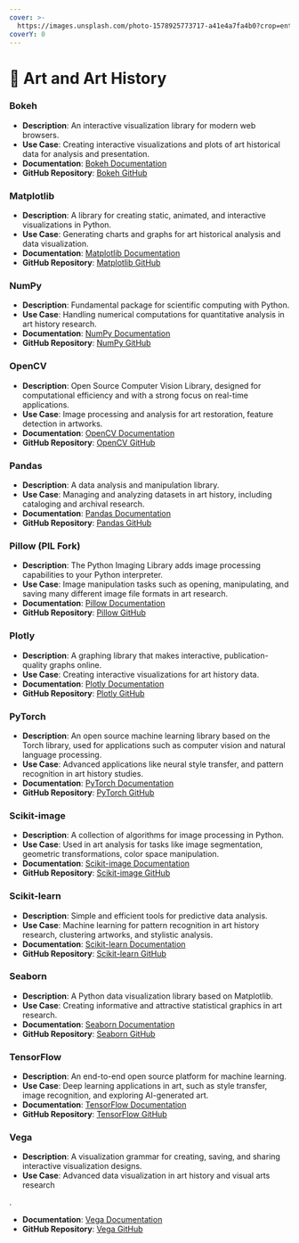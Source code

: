 ```yaml
---
cover: >-
  https://images.unsplash.com/photo-1578925773717-a41e4a7fa4b0?crop=entropy&cs=srgb&fm=jpg&ixid=M3wxOTcwMjR8MHwxfHNlYXJjaHwxMHx8QXJ0JTIwYW5kJTIwQXJ0JTIwSGlzdG9yeXxlbnwwfHx8fDE3MDY2Mjc3MzF8MA&ixlib=rb-4.0.3&q=85
coverY: 0
---
```


# 🎨 Art and Art History

### Bokeh

* **Description**: An interactive visualization library for modern web browsers.
* **Use Case**: Creating interactive visualizations and plots of art historical data for analysis and presentation.
* **Documentation**: [Bokeh Documentation](https://docs.bokeh.org/en/latest/)
* **GitHub Repository**: [Bokeh GitHub](https://github.com/bokeh/bokeh)

### Matplotlib

* **Description**: A library for creating static, animated, and interactive visualizations in Python.
* **Use Case**: Generating charts and graphs for art historical analysis and data visualization.
* **Documentation**: [Matplotlib Documentation](https://matplotlib.org/)
* **GitHub Repository**: [Matplotlib GitHub](https://github.com/matplotlib/matplotlib)

### NumPy

* **Description**: Fundamental package for scientific computing with Python.
* **Use Case**: Handling numerical computations for quantitative analysis in art history research.
* **Documentation**: [NumPy Documentation](https://numpy.org/doc/)
* **GitHub Repository**: [NumPy GitHub](https://github.com/numpy/numpy)

### OpenCV

* **Description**: Open Source Computer Vision Library, designed for computational efficiency and with a strong focus on real-time applications.
* **Use Case**: Image processing and analysis for art restoration, feature detection in artworks.
* **Documentation**: [OpenCV Documentation](https://opencv.org/)
* **GitHub Repository**: [OpenCV GitHub](https://github.com/opencv/opencv)

### Pandas

* **Description**: A data analysis and manipulation library.
* **Use Case**: Managing and analyzing datasets in art history, including cataloging and archival research.
* **Documentation**: [Pandas Documentation](https://pandas.pydata.org/)
* **GitHub Repository**: [Pandas GitHub](https://github.com/pandas-dev/pandas)

### Pillow (PIL Fork)

* **Description**: The Python Imaging Library adds image processing capabilities to your Python interpreter.
* **Use Case**: Image manipulation tasks such as opening, manipulating, and saving many different image file formats in art research.
* **Documentation**: [Pillow Documentation](https://pillow.readthedocs.io/en/stable/)
* **GitHub Repository**: [Pillow GitHub](https://github.com/python-pillow/Pillow)

### Plotly

* **Description**: A graphing library that makes interactive, publication-quality graphs online.
* **Use Case**: Creating interactive visualizations for art history data.
* **Documentation**: [Plotly Documentation](https://plotly.com/python/)
* **GitHub Repository**: [Plotly GitHub](https://github.com/plotly/plotly.py)

### PyTorch

* **Description**: An open source machine learning library based on the Torch library, used for applications such as computer vision and natural language processing.
* **Use Case**: Advanced applications like neural style transfer, and pattern recognition in art history studies.
* **Documentation**: [PyTorch Documentation](https://pytorch.org/docs/stable/index.html)
* **GitHub Repository**: [PyTorch GitHub](https://github.com/pytorch/pytorch)

### Scikit-image

* **Description**: A collection of algorithms for image processing in Python.
* **Use Case**: Used in art analysis for tasks like image segmentation, geometric transformations, color space manipulation.
* **Documentation**: [Scikit-image Documentation](https://scikit-image.org/docs/stable/)
* **GitHub Repository**: [Scikit-image GitHub](https://github.com/scikit-image/scikit-image)

### Scikit-learn

* **Description**: Simple and efficient tools for predictive data analysis.
* **Use Case**: Machine learning for pattern recognition in art history research, clustering artworks, and stylistic analysis.
* **Documentation**: [Scikit-learn Documentation](https://scikit-learn.org/stable/)
* **GitHub Repository**: [Scikit-learn GitHub](https://github.com/scikit-learn/scikit-learn)

### Seaborn

* **Description**: A Python data visualization library based on Matplotlib.
* **Use Case**: Creating informative and attractive statistical graphics in art research.
* **Documentation**: [Seaborn Documentation](https://seaborn.pydata.org/)
* **GitHub Repository**: [Seaborn GitHub](https://github.com/mwaskom/seaborn)

### TensorFlow

* **Description**: An end-to-end open source platform for machine learning.
* **Use Case**: Deep learning applications in art, such as style transfer, image recognition, and exploring AI-generated art.
* **Documentation**: [TensorFlow Documentation](https://www.tensorflow.org/overview)
* **GitHub Repository**: [TensorFlow GitHub](https://github.com/tensorflow/tensorflow)

### Vega

* **Description**: A visualization grammar for creating, saving, and sharing interactive visualization designs.
* **Use Case**: Advanced data visualization in art history and visual arts research

.

* **Documentation**: [Vega Documentation](https://vega.github.io/vega/)
* **GitHub Repository**: [Vega GitHub](https://github.com/vega/vega)

